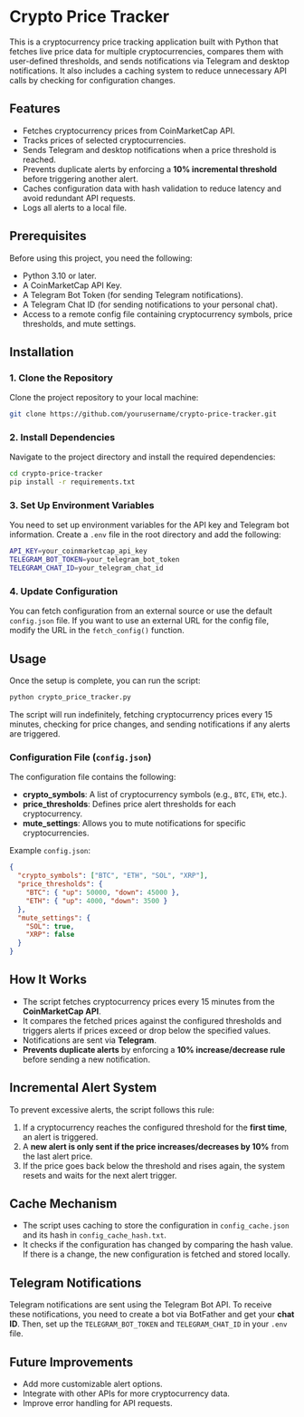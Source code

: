 # Crypto Price Tracker

This is a cryptocurrency price tracking application built with Python that fetches live price data for multiple cryptocurrencies, compares them with user-defined thresholds, and sends notifications via Telegram and desktop notifications. It also includes a caching system to reduce unnecessary API calls by checking for configuration changes.

## Features
- Fetches cryptocurrency prices from CoinMarketCap API.
- Tracks prices of selected cryptocurrencies.
- Sends Telegram and desktop notifications when a price threshold is reached.
- Prevents duplicate alerts by enforcing a **10% incremental threshold** before triggering another alert.
- Caches configuration data with hash validation to reduce latency and avoid redundant API requests.
- Logs all alerts to a local file.

## Prerequisites
Before using this project, you need the following:
- Python 3.10 or later.
- A CoinMarketCap API Key.
- A Telegram Bot Token (for sending Telegram notifications).
- A Telegram Chat ID (for sending notifications to your personal chat).
- Access to a remote config file containing cryptocurrency symbols, price thresholds, and mute settings.

## Installation
### 1. Clone the Repository
Clone the project repository to your local machine:
```bash
git clone https://github.com/yourusername/crypto-price-tracker.git
```
### 2. Install Dependencies
Navigate to the project directory and install the required dependencies:
```bash
cd crypto-price-tracker
pip install -r requirements.txt
```
### 3. Set Up Environment Variables

You need to set up environment variables for the API key and Telegram bot information. Create a `.env` file in the root directory and add the following:
```bash
API_KEY=your_coinmarketcap_api_key
TELEGRAM_BOT_TOKEN=your_telegram_bot_token
TELEGRAM_CHAT_ID=your_telegram_chat_id
```
### 4. Update Configuration

You can fetch configuration from an external source or use the default `config.json` file. If you want to use an external URL for the config file, modify the URL in the `fetch_config()` function.

## Usage

Once the setup is complete, you can run the script:
```bash
python crypto_price_tracker.py
```
The script will run indefinitely, fetching cryptocurrency prices every 15 minutes, checking for price changes, and sending notifications if any alerts are triggered.

### Configuration File (`config.json`)

The configuration file contains the following:

-   **crypto_symbols**: A list of cryptocurrency symbols (e.g., `BTC`, `ETH`, etc.).
-   **price_thresholds**: Defines price alert thresholds for each cryptocurrency.
-   **mute_settings**: Allows you to mute notifications for specific cryptocurrencies.

Example `config.json`:
```json
{
  "crypto_symbols": ["BTC", "ETH", "SOL", "XRP"],
  "price_thresholds": {
    "BTC": { "up": 50000, "down": 45000 },
    "ETH": { "up": 4000, "down": 3500 }
  },
  "mute_settings": {
    "SOL": true,
    "XRP": false
  }
}
```
## How It Works

-   The script fetches cryptocurrency prices every 15 minutes from the **CoinMarketCap API**.
-   It compares the fetched prices against the configured thresholds and triggers alerts if prices exceed or drop below the specified values.
-   Notifications are sent via **Telegram**.
-   **Prevents duplicate alerts** by enforcing a **10% increase/decrease rule** before sending a new notification.

## Incremental Alert System

To prevent excessive alerts, the script follows this rule:

1. If a cryptocurrency reaches the configured threshold for the **first time**, an alert is triggered.
2. A **new alert is only sent if the price increases/decreases by 10%** from the last alert price.
3. If the price goes back below the threshold and rises again, the system resets and waits for the next alert trigger.

## Cache Mechanism

-   The script uses caching to store the configuration in `config_cache.json` and its hash in `config_cache_hash.txt`.
-   It checks if the configuration has changed by comparing the hash value. If there is a change, the new configuration is fetched and stored locally.

## Telegram Notifications

Telegram notifications are sent using the Telegram Bot API. To receive these notifications, you need to create a bot via BotFather and get your **chat ID**. Then, set up the `TELEGRAM_BOT_TOKEN` and `TELEGRAM_CHAT_ID` in your `.env` file.

## Future Improvements

-   Add more customizable alert options.
-   Integrate with other APIs for more cryptocurrency data.
-   Improve error handling for API requests.

